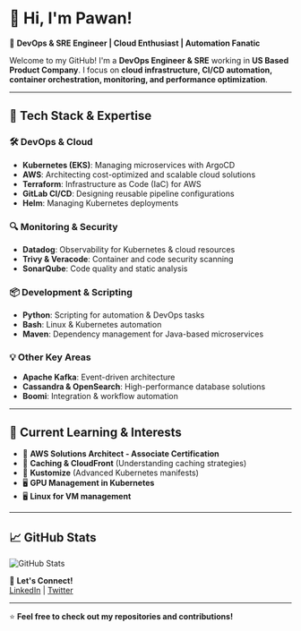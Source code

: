 # 👋 Hi, I'm Pawan!  

🚀 **DevOps & SRE Engineer | Cloud Enthusiast | Automation Fanatic**  

Welcome to my GitHub! I'm a **DevOps Engineer & SRE** working in **US Based Product Company**. I focus on **cloud infrastructure, CI/CD automation, container orchestration, monitoring, and performance optimization**.  

---

## 🔧 **Tech Stack & Expertise**  

### 🛠 **DevOps & Cloud**  
- **Kubernetes (EKS)**: Managing microservices with ArgoCD  
- **AWS**: Architecting cost-optimized and scalable cloud solutions  
- **Terraform**: Infrastructure as Code (IaC) for AWS  
- **GitLab CI/CD**: Designing reusable pipeline configurations  
- **Helm**: Managing Kubernetes deployments  

### 🔍 **Monitoring & Security**  
- **Datadog**: Observability for Kubernetes & cloud resources  
- **Trivy & Veracode**: Container and code security scanning  
- **SonarQube**: Code quality and static analysis  

### 📦 **Development & Scripting**  
- **Python**: Scripting for automation & DevOps tasks  
- **Bash**: Linux & Kubernetes automation  
- **Maven**: Dependency management for Java-based microservices  

### 💡 **Other Key Areas**  
- **Apache Kafka**: Event-driven architecture  
- **Cassandra & OpenSearch**: High-performance database solutions  
- **Boomi**: Integration & workflow automation  

---

## 📌 **Current Learning & Interests**  
- 🚀 **AWS Solutions Architect - Associate Certification**  
- 🔄 **Caching & CloudFront** (Understanding caching strategies)  
- 🎯 **Kustomize** (Advanced Kubernetes manifests)  
- 🖥️ **GPU Management in Kubernetes**  
- 🖥 **Linux for VM management**  

---

## 📈 **GitHub Stats**  
![GitHub Stats](https://github-readme-stats.vercel.app/api?username=YourGitHubUsername&show_icons=true&theme=radical)  

🔗 **Let's Connect!**  
[LinkedIn](https://www.linkedin.com/in/pawan-ugalmugale) | [Twitter](https://twitter.com/dontlaughpawan)  

---

⭐ **Feel free to check out my repositories and contributions!**  

